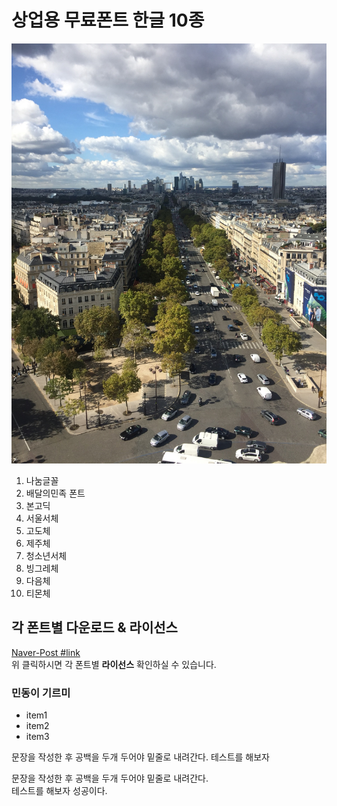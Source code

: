 # 상업용 무료폰트 한글 10종   

![썸네일](사진5.JPG)  

1. 나눔글꼴   
2. 배달의민족 폰트 
3. 본고딕 
4. 서울서체 
5. 고도체 
6. 제주체 
7. 청소년서체 
8. 빙그레체 
9. 다음체 
10. 티몬체 

## 각 폰트별 다운로드 & 라이선스 

[Naver-Post #link](https://post.naver.com/viewer/postView.nhn?volumeNo=16277816)    
위 클릭하시면 각 폰트별 **라이선스** 확인하실 수 있습니다.


### 민동이 기르미 
* item1 
* item2
* item3

문장을 작성한 후 공백을 두개 두어야 밑줄로 내려간다.
테스트를 해보자 


문장을 작성한 후 공백을 두개 두어야 밑줄로 내려간다.  
테스트를 해보자  성공이다. 
